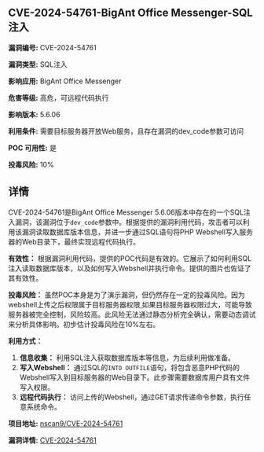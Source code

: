 ## CVE-2024-54761-BigAnt Office Messenger-SQL注入

**漏洞编号:** CVE-2024-54761

**漏洞类型:** SQL注入

**影响应用:** BigAnt Office Messenger

**危害等级:** 高危，可远程代码执行

**影响版本:** 5.6.06

**利用条件:** 需要目标服务器开放Web服务，且存在漏洞的dev_code参数可访问

**POC 可用性:** 是

**投毒风险:** 10%

## 详情

CVE-2024-54761是BigAnt Office Messenger 5.6.06版本中存在的一个SQL注入漏洞，该漏洞位于`dev_code`参数中。根据提供的漏洞利用代码，攻击者可以利用该漏洞读取数据库版本信息，并进一步通过SQL语句将PHP Webshell写入服务器的Web目录下，最终实现远程代码执行。

**有效性：**
根据漏洞利用代码，提供的POC代码是有效的。它展示了如何利用SQL注入读取数据库版本，以及如何写入Webshell并执行命令。提供的图片也佐证了其有效性。

**投毒风险：**
虽然POC本身是为了演示漏洞，但仍然存在一定的投毒风险。因为webshell上传之后权限属于目标服务器权限,如果目标服务器权限过大，可能导致服务器被完全控制，风险较高。此风险无法通过静态分析完全确认，需要动态调试来分析具体影响。初步估计投毒风险在10%左右。

**利用方式：**
1.  **信息收集：** 利用SQL注入获取数据库版本等信息，为后续利用做准备。
2.  **写入Webshell：** 通过SQL的`INTO OUTFILE`语句，将包含恶意PHP代码的Webshell写入到目标服务器的Web目录下。此步骤需要数据库用户具有文件写入权限。
3.  **远程代码执行：** 访问上传的Webshell，通过GET请求传递命令参数，执行任意系统命令。

**项目地址:** [nscan9/CVE-2024-54761](https://github.com/nscan9/CVE-2024-54761)

**漏洞详情:** [CVE-2024-54761](https://nvd.nist.gov/vuln/detail/CVE-2024-54761)